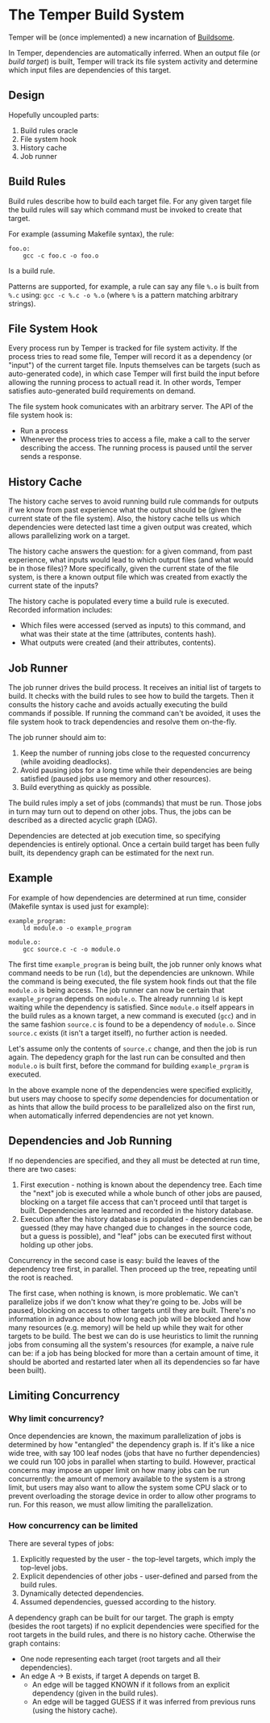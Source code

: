 # The Temper Build System

Temper will be (once implemented) a new incarnation of [Buildsome](https://github.com/buildsome/buildsome).

In Temper, dependencies are automatically inferred. When an output file (or *build target*) is built, Temper will track
its file system activity and determine which input files are dependencies of this target.

## Design

Hopefully uncoupled parts:

1. Build rules oracle
2. File system hook
3. History cache
4. Job runner


## Build Rules

Build rules describe how to build each target file. For any given target file the build rules will say which command
must be invoked to create that target.

For example (assuming Makefile syntax), the rule:

    foo.o:
        gcc -c foo.c -o foo.o

Is a build rule.

Patterns are supported, for example, a rule can say any file `%.o` is built from `%.c` using: `gcc -c %.c -o %.o` (where
`%` is a pattern matching arbitrary strings).

## File System Hook

Every process run by Temper is tracked for file system activity. If the process tries to read some file, Temper will
record it as a dependency (or "input") of the current target file. Inputs themselves can be targets (such as
auto-generated code), in which case Temper will first build the input before allowing the running process to actuall
read it. In other words, Temper satisfies auto-generated build requirements on demand.

The file system hook comunicates with an arbitrary server. The API of the file system hook is:

- Run a process
- Whenever the process tries to access a file, make a call to the server describing the access.
  The running process is paused until the server sends a response.

## History Cache

The history cache serves to avoid running build rule commands for outputs if we know from past experience what the
output should be (given the current state of the file system). Also, the history cache tells us which dependencies were
detected last time a given output was created, which allows parallelizing work on a target.

The history cache answers the question: for a given command, from past experience, what inputs would lead to which
output files (and what would be in those files)? More specifically, given the current state of the file system, is there
a known output file which was created from exactly the current state of the inputs?

The history cache is populated every time a build rule is executed. Recorded information includes:

- Which files were accessed (served as inputs) to this command, and what was their state at the time (attributes,
  contents hash).
- What outputs were created (and their attributes, contents).


## Job Runner

The job runner drives the build process. It receives an initial list of targets to build. It checks with the build rules
to see how to build the targets. Then it consults the history cache and avoids actually executing the build commands if
possible. If running the command can't be avoided, it uses the file system hook to track dependencies and resolve them
on-the-fly.

The job runner should aim to:

1. Keep the number of running jobs close to the requested concurrency (while avoiding deadlocks).
2. Avoid pausing jobs for a long time while their dependencies are being satisfied (paused jobs use memory and other
   resources).
3. Build everything as quickly as possible.

The build rules imply a set of jobs (commands) that must be run. Those jobs in turn may turn out to depend on other
jobs. Thus, the jobs can be described as a directed acyclic graph (DAG).

Dependencies are detected at job execution time, so specifying dependencies is entirely optional. Once a certain build
target has been fully built, its dependency graph can be estimated for the next run.

## Example

For example of how dependencies are determined at run time, consider (Makefile syntax is used just for example):

    example_program:
        ld module.o -o example_program

    module.o:
        gcc source.c -c -o module.o

The first time `example_program` is being built, the job runner only knows what command needs to be run (`ld`), but the
dependencies are unknown. While the command is being executed, the file system hook finds out that the file `module.o`
is being access. The job runner can now be certain that `example_program` depends on `module.o`. The already runnning
`ld` is kept waiting while the dependency is satisfied. Since `module.o` itself appears in the build rules as a known
target, a new command is executed (`gcc`) and in the same fashion `source.c` is found to be a dependency of
`module.o`. Since `source.c` exists (it isn't a target itself), no further action is needed.

Let's assume only the contents of `source.c` change, and then the job is run again. The depedency graph for the last run
can be consulted and then `module.o` is built first, before the command for building `example_prgram` is executed.

In the above example none of the dependencies were specified explicitly, but users may choose to specify *some*
dependencies for documentation or as hints that allow the build process to be parallelized also on the first run, when
automatically inferred dependencies are not yet known.

## Dependencies and Job Running

If no dependencies are specified, and they all must be detected at run time, there are two cases:

1. First execution - nothing is known about the dependency tree. Each time the "next" job is executed while a whole
   bunch of other jobs are paused, blocking on a target file access that can't proceed until that target is
   built. Dependencies are learned and recorded in the history database.
2. Execution after the history database is populated - dependencies can be guessed (they may have changed due to changes
   in the source code, but a guess is possible), and "leaf" jobs can be executed first without holding up other jobs.

Concurrency in the second case is easy: build the leaves of the dependency tree first, in parallel. Then proceed up
the tree, repeating until the root is reached.

The first case, when nothing is known, is more problematic. We can't parallelize jobs if we don't know what they're
going to be. Jobs will be paused, blocking on access to other targets until they are built. There's no information in
advance about how long each job will be blocked and how many resources (e.g. memory) will be held up while they wait for
other targets to be build. The best we can do is use heuristics to limit the running jobs from consuming all the
system's resources (for example, a naive rule can be: if a job has being blocked for more than a certain amount of time,
it should be aborted and restarted later when all its dependencies so far have been built).

## Limiting Concurrency

### Why limit concurrency?

Once dependencies are known, the maximum parallelization of jobs is determined by how "entangled" the dependency graph
is.  If it's like a nice wide tree, with say 100 leaf nodes (jobs that have no further dependencies) we could run 100
jobs in parallel when starting to build. However, practical concerns may impose an upper limit on how many jobs can be
run concurrently: the amount of memory available to the system is a strong limit, but users may also want to allow the
system some CPU slack or to prevent overloading the storage device in order to allow other programs to run. For this
reason, we must allow limiting the parallelization.

### How concurrency can be limited

There are several types of jobs:

1. Explicitly requested by the user - the top-level targets, which imply the top-level jobs.
2. Explicit dependencies of other jobs - user-defined and parsed from the build rules.
3. Dynamically detected dependencies.
4. Assumed dependencies, guessed according to the history.

A dependency graph can be built for our target. The graph is empty (besides the root targets) if no explicit
dependencies were specified for the root targets in the build rules, and there is no history cache. Otherwise the graph
contains:

* One node representing each target (root targets and all their dependencies).
* An edge A -> B exists, if target A depends on target B.
  - An edge will be tagged KNOWN if it follows from an explicit dependency (given in the build rules).
  - An edge will be tagged GUESS if it was inferred from previous runs (using the history cache).

